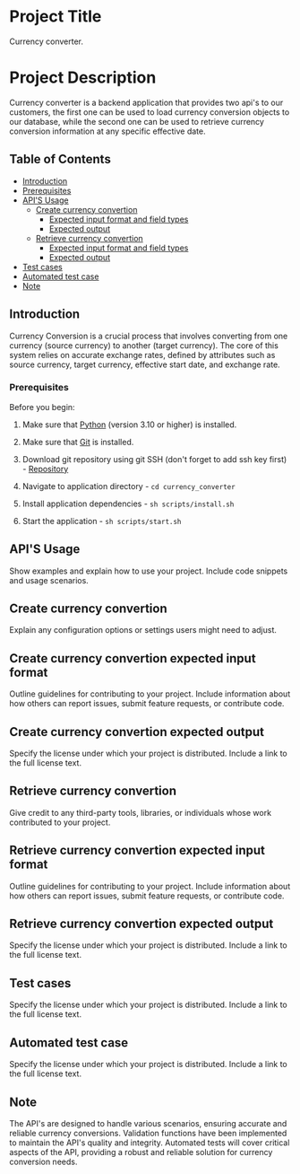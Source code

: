 # Project Title

Currency converter.

# Project Description

Currency converter is a backend application that provides two api's to our customers, the first one can be used to load currency conversion objects to our database, while the second one can be used to retrieve currency conversion information at any specific effective date.

## Table of Contents

- [Introduction](#introduction)
- [Prerequisites](#prerequisites)
- [API'S Usage](#api's-usage)
  - [Create currency convertion](#create-currency-convertion)
    - [Expected input format and field types](#create-currency-convertion-expected-input-format)
    - [Expected output](#create-currency-convertion-expected-output)
  - [Retrieve currency convertion](#retrieve-currency-convertion)
    - [Expected input format and field types](#retrieve-currency-convertion-expected-input-format)
    - [Expected output](#retrieve-currency-convertion-expected-output)
- [Test cases](#test-cases)
- [Automated test case](#automated-test-case)
- [Note](#note)

## Introduction

Currency Conversion is a crucial process that involves converting from one currency (source currency) to another (target currency). The core of this system relies on accurate exchange rates, defined by attributes such as source currency, target currency, effective start date, and exchange rate.

### Prerequisites

Before you begin:
  1. Make sure that [Python](https://www.python.org/) (version 3.10 or higher) is installed.
  2. Make sure that [Git](https://git-scm.com/) is installed.
  3. Download git repository using git SSH (don't forget to add ssh key first)
    - [Repository](https://github.com/rsnorona/currency_converter)

  4. Navigate to application directory
    - ```cd currency_converter```
  5. Install application dependencies
    - ```sh scripts/install.sh```
  6. Start the application
    - ```sh scripts/start.sh```

## API'S Usage

Show examples and explain how to use your project. Include code snippets and usage scenarios.

## Create currency convertion

Explain any configuration options or settings users might need to adjust.

## Create currency convertion expected input format

Outline guidelines for contributing to your project. Include information about how others can report issues, submit feature requests, or contribute code.

## Create currency convertion expected output

Specify the license under which your project is distributed. Include a link to the full license text.

## Retrieve currency convertion

Give credit to any third-party tools, libraries, or individuals whose work contributed to your project.

## Retrieve currency convertion expected input format

Outline guidelines for contributing to your project. Include information about how others can report issues, submit feature requests, or contribute code.

## Retrieve currency convertion expected output

Specify the license under which your project is distributed. Include a link to the full license text.

## Test cases

Specify the license under which your project is distributed. Include a link to the full license text.

## Automated test case

Specify the license under which your project is distributed. Include a link to the full license text.

## Note

The API's are designed to handle various scenarios, ensuring accurate and reliable currency conversions. Validation functions have been implemented to maintain the API's quality and integrity. Automated tests will cover critical aspects of the API, providing a robust and reliable solution for currency conversion needs.